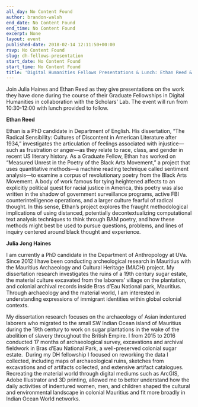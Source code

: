 ```yaml
---
all_day: No Content Found
author: brandon-walsh
end_date: No Content Found
end_time: No Content Found
excerpt: None
layout: event
published-date: 2018-02-14 12:11:50+00:00
rsvp: No Content Found
slug: dh-fellows-presentation
start_date: No Content Found
start_time: No Content Found
title: 'Digital Humanities Fellows Presentations & Lunch: Ethan Reed & Julia Haines'
---
```


Join Julia Haines and Ethan Reed as they give presentations on the work they have done during the course of their Graduate Fellowships in Digital Humanities in collaboration with the Scholars' Lab. The event will run from 10:30-12:00 with lunch provided to follow.

**Ethan Reed**

Ethan is a PhD candidate in Department of English. His dissertation, “The Radical Sensibility: Cultures of Discontent in American Literature after 1934,” investigates the articulation of feelings associated with injustice—such as frustration or anger—as they relate to race, class, and gender in recent US literary history. As a Graduate Fellow, Ethan has worked on “Measured Unrest in the Poetry of the Black Arts Movement,” a project that uses quantitative methods—a machine reading technique called sentiment analysis—to examine a corpus of revolutionary poetry from the Black Arts Movement. A body of work famous for tying heightened affects to an explicitly political quest for racial justice in America, this poetry was also written in the shadow of government surveillance programs, active FBI counterintelligence operations, and a larger culture fearful of radical thought. In this sense, Ethan’s project explores the fraught methodological implications of using distanced, potentially decontextualizing computational text analysis techniques to think through BAM poetry, and how these methods might best be used to pursue questions, problems, and lines of inquiry centered around black thought and experience.

**Julia Jong Haines**

I am currently a PhD candidate in the Department of Anthropology at UVa. Since 2012 I have been conducting archeological research in Mauritius with the Mauritius Archaeology and Cultural Heritage (MACH) project. My dissertation research investigates the ruins of a 19th century sugar estate, the material culture excavated from the laborers’ village on the plantation, and colonial archival records inside Bras d’Eau National park, Mauritius. Through archaeology and the material world, I am interested in understanding expressions of immigrant identities within global colonial contexts.

My dissertation research focuses on the archaeology of Asian indentured laborers who migrated to the small SW Indian Ocean island of Mauritius during the 19th century to work on sugar plantations in the wake of the abolition of slavery throughout the British Empire. I from 2015 to 2016 conducted 17 months of archaeological survey, excavations and archival fieldwork in Bras d’Eau National Park, a well-preserved colonial sugar estate.  During my DH fellowship I focused on reworking the data I collected, including maps of archaeological ruins, sketches from excavations and of artifacts collected, and extensive artifact catalogues. Recreating the material world through digital mediums such as ArcGIS, Adobe Illustrator and 3D printing, allowed me to better understand how the daily activities of indentured women, men, and children shaped the cultural and environmental landscape in colonial Mauritius and fit more broadly in Indian Ocean World networks.


